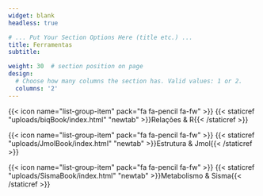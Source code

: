 ```yaml
---
widget: blank
headless: true

# ... Put Your Section Options Here (title etc.) ...
title: Ferramentas
subtitle: 

weight: 30  # section position on page
design:
  # Choose how many columns the section has. Valid values: 1 or 2.
  columns: '2'
---
```


<!--- RStudio --->
{{< icon name="list-group-item" pack="fa fa-pencil fa-fw" >}} {{< staticref "uploads/biqBook/index.html" "newtab" >}}Relações & R{{< /staticref >}}

<!--- Jmol --->
{{< icon name="list-group-item" pack="fa fa-pencil fa-fw" >}} {{< staticref "uploads/JmolBook/index.html" "newtab" >}}Estrutura & Jmol{{< /staticref >}}

<!---Sisma --->
{{< icon name="list-group-item" pack="fa fa-pencil fa-fw" >}} {{< staticref "uploads/SismaBook/index.html" "newtab" >}}Metabolismo & Sisma{{< /staticref >}}












